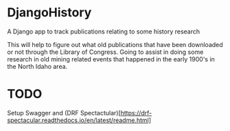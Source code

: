 # DjangoHistory
A Django app to track publications relating to some history research

This will help to figure out what old publications that have been downloaded or not through the Library of Congress.  Going to assist in doing some research in old mining related events that happened in the early 1900's in the North Idaho area.

# TODO
Setup Swagger and (DRF Spectactular)[https://drf-spectacular.readthedocs.io/en/latest/readme.html]
